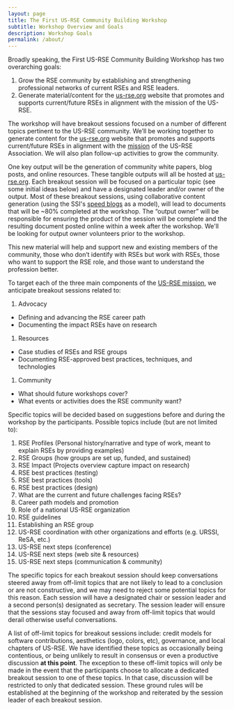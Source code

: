 ```yaml
---
layout: page
title: The First US-RSE Community Building Workshop
subtitle: Workshop Overview and Goals
description: Workshop Goals
permalink: /about/
---
```


Broadly speaking, the First US-RSE Community Building Workshop has two
overarching goals:

1. Grow the RSE community by establishing and strengthening professional
networks of current RSEs and RSE leaders.
1. Generate material/content for the
<a href="http://us-rse.org">us-rse.org</a> website that promotes and supports current/future RSEs in alignment
with the mission of the US-RSE.


The workshop will have breakout sessions focused on a number of different topics
pertinent to the US-RSE community. We’ll be working together to generate content
for the <a href="http://us-rse.org">us-rse.org</a> website that promotes and supports current/future RSEs in
alignment with the [mission](https://us-rse.org/mission) of the US-RSE Association. We will also plan
follow-up activities to grow the community.

One key output will be the generation of community white papers, blog posts, and
online resources.  These tangible outputs will all be hosted at <a href="http://us-rse.org">us-rse.org</a>.
Each breakout session will be focused on a particular topic (see some initial
ideas below) and have a designated leader and/or owner of the output.  Most of
these breakout sessions, using collaborative content generation (using the SSI's
[speed blogs](https://www.software.ac.uk/speed-blogging-and-tips-writing-one) as a model), will lead to documents that will be ~80% completed
at the workshop. The “output owner” will be responsible for ensuring the product
of the session will be complete and the resulting document posted online within
a week after the workshop.  We'll be looking for output owner volunteers prior to the workshop.

This new material will help and support new and existing members of the
community, those who don’t identify with RSEs but work with RSEs, those who want
to support the RSE role, and those want to understand the profession better.


To target each of the three main components of the [US-RSE mission](https://us-rse.org/mission),
we anticipate breakout sessions related to:
1. Advocacy
  - Defining and advancing the RSE career path
  - Documenting the impact RSEs have on research
1. Resources
  - Case studies of RSEs and RSE groups  
  - Documenting RSE-approved best practices, techniques, and technologies  
1. Community
  - What should future workshops cover?
  - What events or activities does the RSE community want?


Specific topics will be decided based on suggestions before and during the workshop by the participants. Possible topics include (but are not limited to):

1. RSE Profiles (Personal history/narrative and type of work, meant to explain RSEs by providing examples)
1. RSE Groups (how groups are set up, funded, and sustained)
1. RSE Impact (Projects overview capture impact on research)
1. RSE best practices (testing)
1. RSE best practices (tools)
1. RSE best practices (design)
1. What are the current and future challenges facing RSEs?
1. Career path models and promotion
1. Role of a national US-RSE organization
1. RSE guidelines
1. Establishing an RSE group
1. US-RSE coordination with other organizations and efforts (e.g. URSSI, ReSA, etc.)
1. US-RSE next steps (conference)
1. US-RSE next steps (web site & resources)
1. US-RSE next steps (communication & community)

The specific topics for each breakout session should keep conversations steered away from off-limit topics that are not likely to lead to a conclusion or are not constructive, and we may need to reject some potential topics for this reason. Each session will have a designated chair or session leader and a second person(s) designated as secretary.  The session leader will ensure that the sessions stay focused and away from off-limit topics that would derail otherwise useful conversations.

A list of off-limit topics for breakout sessions include: credit models for software contributions, aesthetics (logo, colors, etc), governance, and local chapters of US-RSE.  We have identified these topics as occasionally being contentious, or being unlikely to result in consensus or even a productive discussion **at this point**. The exception to these off-limit topics will only be made in the event that the participants choose to allocate a dedicated breakout session to one of these topics.  In that case, discussion will be restricted to only that dedicated session.  These ground rules will be established at the beginning of the workshop and reiterated by the session leader of each breakout session.
